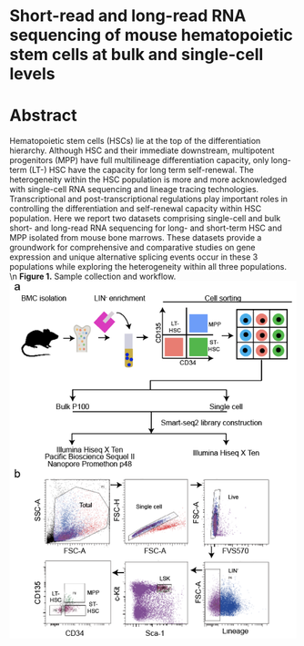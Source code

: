 # Short-read and long-read RNA sequencing of mouse hematopoietic stem cells at bulk and single-cell levels 
# Abstract
Hematopoietic stem cells (HSCs) lie at the top of the differentiation hierarchy. Although HSC and their immediate downstream, multipotent progenitors (MPP) have full multilineage differentiation capacity, only long-term (LT-) HSC have the capacity for long term self-renewal. The heterogeneity within the HSC population is more and more acknowledged with single-cell RNA sequencing and lineage tracing technologies. Transcriptional and post-transcriptional regulations play important roles in controlling the differentiation and self-renewal capacity within HSC population. Here we report two datasets comprising single-cell and bulk short- and long-read RNA sequencing for long- and short-term HSC and MPP isolated from mouse bone marrows. These datasets provide a groundwork for comprehensive and comparative studies on gene expression and unique alternative splicing events occur in these 3 populations while exploring the heterogeneity within all three populations. \n
**Figure 1.** Sample collection and workflow. 
![image](https://github.com/LuChenLab/hemato/blob/main/image/Fig1.png)

